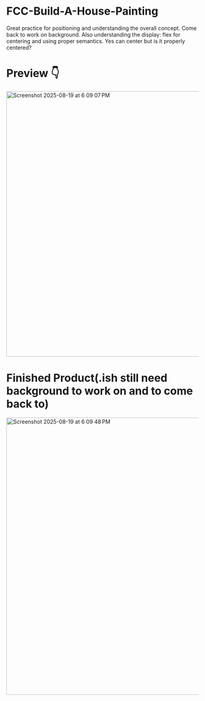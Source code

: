 # FCC-Build-A-House-Painting
Great practice for positioning and understanding the overall concept. Come back to work on background.  Also understanding the display: flex for centering and using proper semantics. Yes can center but is it properly centered?

<h1>Preview 👇</h1>
<img width="900" height="696" alt="Screenshot 2025-08-19 at 6 09 07 PM" src="https://github.com/user-attachments/assets/fdf9a326-a38c-4a49-a293-4765b4035570" />

<h1>Finished Product(.ish still need background to work on and to come back to)</h1>
<img width="727" height="727" alt="Screenshot 2025-08-19 at 6 09 48 PM" src="https://github.com/user-attachments/assets/beeeaeb5-1a67-415b-9421-af1a4bce1166" />
